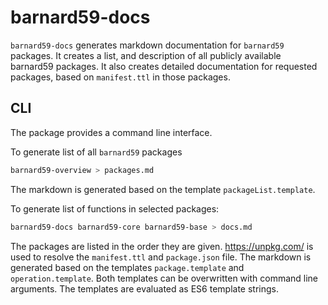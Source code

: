 # barnard59-docs

`barnard59-docs` generates markdown documentation for `barnard59` packages.
It creates a list, and description of all publicly available barnard59 packages.
It also creates detailed documentation for requested packages, based on `manifest.ttl` in those packages.

## CLI

The package provides a command line interface.

To generate list of all `barnard59` packages
```bash
barnard59-overview > packages.md
```
The markdown is generated based on the template `packageList.template`.


To generate list of functions in selected packages:
```bash
barnard59-docs barnard59-core barnard59-base > docs.md
```

The packages are listed in the order they are given.
https://unpkg.com/ is used to resolve the `manifest.ttl` and `package.json` file.
The markdown is generated based on the templates `package.template` and `operation.template`.
Both templates can be overwritten with command line arguments.
The templates are evaluated as ES6 template strings.
